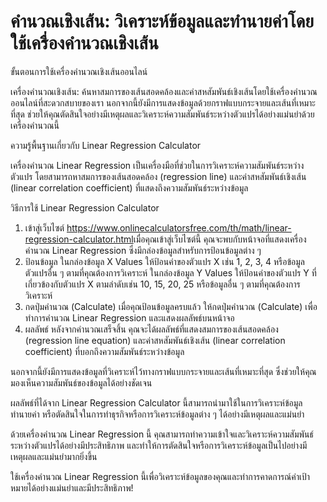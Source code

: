 คำนวณเชิงเส้น: วิเคราะห์ข้อมูลและทำนายค่าโดยใช้เครื่องคำนวณเชิงเส้น
===================================================================

ขั้นตอนการใช้เครื่องคำนวณเชิงเส้นออนไลน์

เครื่องคำนวณเชิงเส้น: ค้นหาสมการของเส้นสอดคล้องและค่าสหสัมพันธ์เชิงเส้นโดยใช้เครื่องคำนวณออนไลน์ที่สะดวกสบายของเรา นอกจากนี้ยังมีการแสดงข้อมูลด้วยกราฟแบบกระจายและเส้นที่เหมาะที่สุด ช่วยให้คุณตัดสินใจอย่างมีเหตุผลและวิเคราะห์ความสัมพันธ์ระหว่างตัวแปรได้อย่างแม่นยำด้วยเครื่องคำนวณนี้

ความรู้พื้นฐานเกี่ยวกับ Linear Regression Calculator

เครื่องคำนวณ Linear Regression เป็นเครื่องมือที่ช่วยในการวิเคราะห์ความสัมพันธ์ระหว่างตัวแปร โดยสามารถหาสมการของเส้นสอดคล้อง (regression line) และค่าสหสัมพันธ์เชิงเส้น (linear correlation coefficient) ที่แสดงถึงความสัมพันธ์ระหว่างข้อมูล

วิธีการใช้ Linear Regression Calculator

1. เข้าสู่เว็บไซต์ <https://www.onlinecalculatorsfree.com/th/math/linear-regression-calculator.html>เมื่อคุณเข้าสู่เว็บไซต์นี้ คุณจะพบกับหน้าจอที่แสดงเครื่องคำนวณ Linear Regression ซึ่งมีกล่องข้อมูลสำหรับการป้อนข้อมูลต่าง ๆ
2. ป้อนข้อมูล ในกล่องข้อมูล X Values ให้ป้อนค่าของตัวแปร X เช่น 1, 2, 3, 4 หรือข้อมูลตัวแปรอื่น ๆ ตามที่คุณต้องการวิเคราะห์ ในกล่องข้อมูล Y Values ให้ป้อนค่าของตัวแปร Y ที่เกี่ยวข้องกับตัวแปร X ตามลำดับเช่น 10, 15, 20, 25 หรือข้อมูลอื่น ๆ ตามที่คุณต้องการวิเคราะห์
3. กดปุ่มคำนวณ (Calculate) เมื่อคุณป้อนข้อมูลครบแล้ว ให้กดปุ่มคำนวณ (Calculate) เพื่อทำการคำนวณ Linear Regression และแสดงผลลัพธ์บนหน้าจอ
4. ผลลัพธ์ หลังจากคำนวณเสร็จสิ้น คุณจะได้ผลลัพธ์ที่แสดงสมการของเส้นสอดคล้อง (regression line equation) และค่าสหสัมพันธ์เชิงเส้น (linear correlation coefficient) ที่บอกถึงความสัมพันธ์ระหว่างข้อมูล

นอกจากนี้ยังมีการแสดงข้อมูลที่วิเคราะห์ไว้ทางกราฟแบบกระจายและเส้นที่เหมาะที่สุด ซึ่งช่วยให้คุณมองเห็นความสัมพันธ์ของข้อมูลได้อย่างชัดเจน

ผลลัพธ์ที่ได้จาก Linear Regression Calculator นี้สามารถนำมาใช้ในการวิเคราะห์ข้อมูล ทำนายค่า หรือตัดสินใจในการทำธุรกิจหรือการวิเคราะห์ข้อมูลต่าง ๆ ได้อย่างมีเหตุผลและแม่นยำ

ด้วยเครื่องคำนวณ Linear Regression นี้ คุณสามารถทำความเข้าใจและวิเคราะห์ความสัมพันธ์ระหว่างตัวแปรได้อย่างมีประสิทธิภาพ และทำให้การตัดสินใจหรือการวิเคราะห์ข้อมูลเป็นไปอย่างมีเหตุผลและแม่นยำมากยิ่งขึ้น

ใช้เครื่องคำนวณ Linear Regression นี้เพื่อวิเคราะห์ข้อมูลของคุณและทำการคาดการณ์ค่าเป้าหมายได้อย่างแม่นยำและมีประสิทธิภาพ!